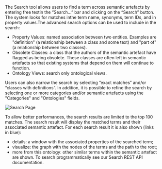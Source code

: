 The Search tool allows users to find a term across semantic artefacts by entering free textin the “Search…” bar and clicking on the “Search” button. The system looks for matches inthe term name, synonyms, term IDs, and in property values.The advanced search options can be used to include in the search:
- Property Values: named association between two entities. Examples are "definition" (a relationship between a class and some text) and "part of" (a relationship between two classes).
- Obsolete Classes: a class that the authors of the semantic artefact have flagged as being obsolete.  These classes are often left in semantic artefacts so that existing systems that depend on them will continue to function.
- Ontology Views: search only ontological views.

Users can also narrow the search by selecting “exact matches” and/or “classes with definitions”. In addition, it is possible to refine the search by selecting one or more categories and/or semantic artefacts using the "Categories" and "Ontologies" fields.

![Search Page]({{site.figures_link}}/{{page.portal}}/search.png)

To allow better performances, the search results are limited to the top 100 matches. The search result will display the matched terms and their associated semantic artefact. For each search result it is also shown (links in blue):
- details: a window with the associated properties of the searched term;
- visualize: the graph with the nodes of the terms and the path to the root;
- <number> more from this ontology: other similar terms within the semantic artefact are shown.
To search programmatically see our Search REST API documentation.
